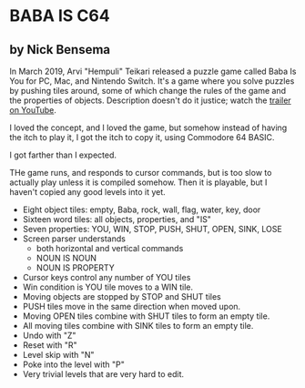 # BABA IS C64

## by Nick Bensema

In March 2019, Arvi "Hempuli" Teikari released a puzzle game called Baba Is You for PC, Mac, and Nintendo Switch. It's a game where you solve puzzles by pushing tiles around, some of which change the rules of the game and the properties of objects. Description doesn't do it justice; watch the [trailer on YouTube](https://www.youtube.com/watch?v=U7MJljsoUSo "Baba Is You release trailer").

I loved the concept, and I loved the game, but somehow instead of having the itch to play it, I got the itch to copy it, using Commodore 64 BASIC.

I got farther than I expected.

THe game runs, and responds to cursor commands, but is too slow to
actually play unless it is compiled somehow.  Then it is playable,
but I haven't copied any good levels into it yet.

* Eight object tiles: empty, Baba, rock, wall, flag, water, key, door
* Sixteen word tiles: all objects, properties, and "IS"
* Seven properties: YOU, WIN, STOP, PUSH, SHUT, OPEN, SINK, LOSE
* Screen parser understands
  * both horizontal and vertical commands
  * NOUN IS NOUN
  * NOUN IS PROPERTY
* Cursor keys control any number of YOU tiles
* Win condition is YOU tile moves to a WIN tile.
* Moving objects are stopped by STOP and SHUT tiles
* PUSH tiles move in the same direction when moved upon.
* Moving OPEN tiles combine with SHUT tiles to form an empty tile.
* All moving tiles combine with SINK tiles to form an empty tile.
* Undo with "Z"
* Reset with "R"
* Level skip with "N"
* Poke into the level with "P"
* Very trivial levels that are very hard to edit.

